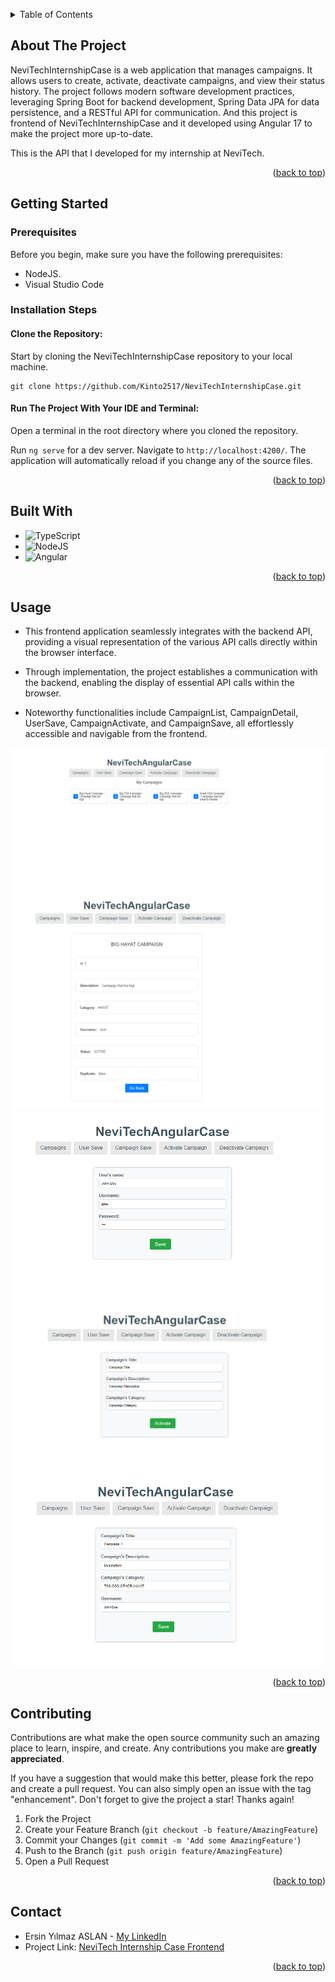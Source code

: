 <a name="readme-top"></a>

<details>
  <summary>Table of Contents</summary>
  <ol>
    <li>
      <a href="#about-the-project">About The Project</a>
    </li>
    <li>
      <a href="#getting-started">Getting Started</a>
    </li>
    <li><a href="#built-with">Built With</a></li>
    <li><a href="#usage">Usage</a></li>
    <li><a href="#contributing">Contributing</a></li>
    <li><a href="#contact">Contact</a></li>
  </ol>
</details>


## About The Project

NeviTechInternshipCase is a web application that manages campaigns. It allows users to create, activate, deactivate campaigns, and view their status history.
The project follows modern software development practices, leveraging Spring Boot for backend development, Spring Data JPA for data persistence, and a RESTful API for communication.
And this project is frontend of NeviTechInternshipCase and it developed using Angular 17 to make the project more up-to-date.

This is the API that I developed for my internship at NeviTech.

<p align="right">(<a href="#readme-top">back to top</a>)</p>

## Getting Started

### Prerequisites

Before you begin, make sure you have the following prerequisites:

* NodeJS.
* Visual Studio Code

### Installation Steps

#### Clone the Repository:

Start by cloning the NeviTechInternshipCase repository to your local machine.

```
git clone https://github.com/Kinto2517/NeviTechInternshipCase.git
```

#### Run The Project With Your IDE and Terminal:

Open a terminal in the root directory where you cloned the repository.

Run `ng serve` for a dev server. Navigate to `http://localhost:4200/`. The application will automatically reload if you change any of the source files.

<p align="right">(<a href="#readme-top">back to top</a>)</p>

## Built With

* ![TypeScript](https://img.shields.io/badge/TypeScript-007ACC?style=for-the-badge&logo=typescript&logoColor=white)
* ![NodeJS](https://img.shields.io/badge/Node.js-43853D?style=for-the-badge&logo=node.js&logoColor=white)
* ![Angular](https://img.shields.io/badge/Angular-DD0031?style=for-the-badge&logo=angular&logoColor=white)
  
<p align="right">(<a href="#readme-top">back to top</a>)</p>



## Usage

* This frontend application seamlessly integrates with the backend API, providing a visual representation of the various API calls directly within the browser interface.

* Through implementation, the project establishes a communication with the backend, enabling the display of essential API calls within the browser.
  
* Noteworthy functionalities include CampaignList, CampaignDetail, UserSave, CampaignActivate, and CampaignSave, all effortlessly accessible and navigable from the frontend.

<img class="img-responsive" src="imgs/list.png" align="">
<img class="img-responsive" src="imgs/detail.png" align="">
<img class="img-responsive" src="imgs/usersave.png" align="">
<img class="img-responsive" src="imgs/activate.png" align="">
<img class="img-responsive" src="imgs/campaignsave.png" align="">

<p align="right">(<a href="#readme-top">back to top</a>)</p>


## Contributing

Contributions are what make the open source community such an amazing place to learn, inspire, and create. Any contributions you make are **greatly appreciated**.

If you have a suggestion that would make this better, please fork the repo and create a pull request. You can also simply open an issue with the tag "enhancement".
Don't forget to give the project a star! Thanks again!

1. Fork the Project
2. Create your Feature Branch (`git checkout -b feature/AmazingFeature`)
3. Commit your Changes (`git commit -m 'Add some AmazingFeature'`)
4. Push to the Branch (`git push origin feature/AmazingFeature`)
5. Open a Pull Request

<p align="right">(<a href="#readme-top">back to top</a>)</p>


## Contact

* Ersin Yılmaz ASLAN - [My LinkedIn](https://tr.linkedin.com/in/ersinya)
* Project Link: [NeviTech Internship Case Frontend](https://github.com/Kinto2517/NeviTechInternshipAngular)

<p align="right">(<a href="#readme-top">back to top</a>)</p>
